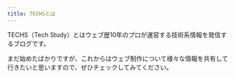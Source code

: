 ```yaml
---
title: TECHSとは
---
```

TECHS（Tech Study）とはウェブ歴10年のプロが運営する技術系情報を発信するブログです。

まだ始めたばかりですが、これからはウェブ制作について様々な情報を共有して行きたいと思いますので、ぜひチェックしてみてください。